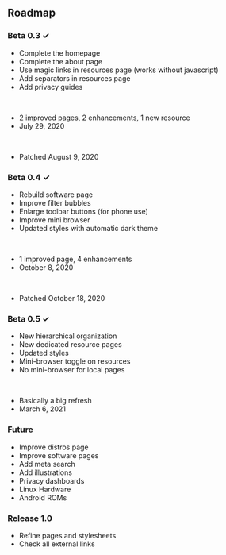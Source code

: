 ## Roadmap

### Beta 0.3 ✓

- Complete the homepage
- Complete the about page
- Use magic links in resources page (works without javascript)
- Add separators in resources page
- Add privacy guides
<br/>

- 2 improved pages, 2 enhancements, 1 new resource
- July 29, 2020
<br/>

- Patched August 9, 2020

### Beta 0.4 ✓

- Rebuild software page
- Improve filter bubbles
- Enlarge toolbar buttons (for phone use)
- Improve mini browser
- Updated styles with automatic dark theme
<br/>

- 1 improved page, 4 enhancements
- October 8, 2020
<br/>

- Patched October 18, 2020

### Beta 0.5 ✓

- New hierarchical organization
- New dedicated resource pages
- Updated styles
- Mini-browser toggle on resources
- No mini-browser for local pages
<br/>

- Basically a big refresh
- March 6, 2021

### Future

- Improve distros page
- Improve software pages
- Add meta search
- Add illustrations
- Privacy dashboards
- Linux Hardware
- Android ROMs

### Release 1.0

- Refine pages and stylesheets
- Check all external links

